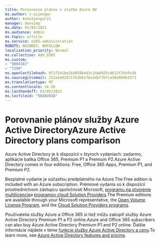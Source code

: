 ```yaml
---
title: Porovnanie plánov v službe Azure AD
ms.author: v-aiyengar
author: AshaIyengar21
manager: dansimp
ms.date: 03/04/2021
ms.audience: Admin
ms.topic: article
ms.service: o365-administration
ROBOTS: NOINDEX, NOFOLLOW
localization_priority: Normal
ms.collection: Adm_O365
ms.custom:
- "9004167"
- "7299"
ms.openlocfilehash: 0f37541be26d058b4d3c1da6925cd612f254fe38
ms.sourcegitcommit: 251e2e82571fb3bb1fbe3dbf7bfca30e004b3373
ms.translationtype: MT
ms.contentlocale: sk-SK
ms.lasthandoff: 03/05/2021
ms.locfileid: "50483938"
---
```

# <a name="azure-active-directory-plans-comparison"></a><span data-ttu-id="af37e-102">Porovnanie plánov služby Azure Active Directory</span><span class="sxs-lookup"><span data-stu-id="af37e-102">Azure Active Directory plans comparison</span></span>

<span data-ttu-id="af37e-103">Azure Active Directory je k dispozícii v štyroch vydaniach: zadarmo, aplikácie balíka Office 365, Premium P1 a Premium P2.</span><span class="sxs-lookup"><span data-stu-id="af37e-103">Azure Active Directory comes in four editions: Free, Office 365 Apps, Premium P1, and Premium P2.</span></span>

<span data-ttu-id="af37e-104">Bezplatné vydanie je súčasťou predplatného na Azure.</span><span class="sxs-lookup"><span data-stu-id="af37e-104">The Free edition is included with an Azure subscription.</span></span> <span data-ttu-id="af37e-105">Prémiové vydania sú k dispozícii prostredníctvom zástupcu spoločnosti Microsoft, [programu na otvorenie multilicencie](https://go.microsoft.com/fwlink/?linkid=2110873)a [programov cloud Solution Providers](https://go.microsoft.com/fwlink/?LinkId=614968&clcid=0x409).</span><span class="sxs-lookup"><span data-stu-id="af37e-105">The Premium editions are available through your Microsoft representative, the [Open Volume License Program](https://go.microsoft.com/fwlink/?linkid=2110873), and the [Cloud Solution Providers programs](https://go.microsoft.com/fwlink/?LinkId=614968&clcid=0x409).</span></span>

<span data-ttu-id="af37e-106">Používatelia služby Azure a Office 365 si tiež môžu zakúpiť služby Azure Active Directory Premium P1 a P2 online.</span><span class="sxs-lookup"><span data-stu-id="af37e-106">Azure and Office 365 subscribers can also buy Azure Active Directory Premium P1 and P2 online.</span></span> <span data-ttu-id="af37e-107">Ďalšie informácie nájdete v téme [funkcie služby Azure Active Directory a ceny](https://go.microsoft.com/fwlink/?linkid=2081447).</span><span class="sxs-lookup"><span data-stu-id="af37e-107">To learn more, see [Azure Active Directory features and pricing](https://go.microsoft.com/fwlink/?linkid=2081447).</span></span>
